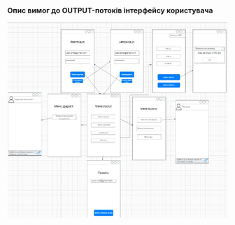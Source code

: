 ### Опис вимог до OUTPUT-потоків інтерфейсу користувача

![img](/1-SoftwareRequirements/1.4-FuncNonFuncRequerements/1.4.4-NFRUserInterfaceOUTPUT/NFR.jpg)

